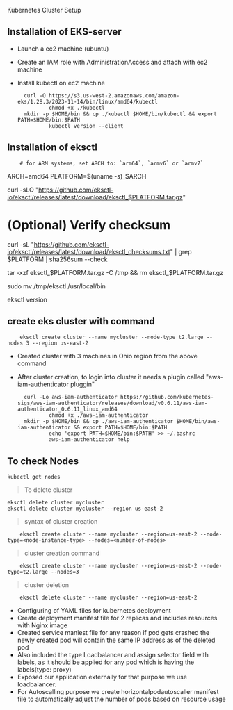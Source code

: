 Kubernetes Cluster Setup


Installation of EKS-server
--------------------
* Launch a ec2 machine (ubuntu)
* Create an IAM role with AdministrationAccess and attach with ec2 machine
* Install kubectl on ec2 machine
  
		curl -O https://s3.us-west-2.amazonaws.com/amazon-eks/1.28.3/2023-11-14/bin/linux/amd64/kubectl
                chmod +x ./kubectl
		mkdir -p $HOME/bin && cp ./kubectl $HOME/bin/kubectl && export PATH=$HOME/bin:$PATH
                kubectl version --client


Installation of eksctl
--------------------
	
		# for ARM systems, set ARCH to: `arm64`, `armv6` or `armv7`
ARCH=amd64
PLATFORM=$(uname -s)_$ARCH

curl -sLO "https://github.com/eksctl-io/eksctl/releases/latest/download/eksctl_$PLATFORM.tar.gz"

# (Optional) Verify checksum
curl -sL "https://github.com/eksctl-io/eksctl/releases/latest/download/eksctl_checksums.txt" | grep $PLATFORM | sha256sum --check

tar -xzf eksctl_$PLATFORM.tar.gz -C /tmp && rm eksctl_$PLATFORM.tar.gz

sudo mv /tmp/eksctl /usr/local/bin

  eksctl version 

create eks cluster with command 
--------------------------------

		eksctl create cluster --name mycluster --node-type t2.large --nodes 3 --region us-east-2
	
* Created cluster with 3 machines in Ohio region from the above command 
* After cluster creation, to login into cluster it needs a plugin called "aws-iam-authenticator pluggin" 
	
		curl -Lo aws-iam-authenticator https://github.com/kubernetes-sigs/aws-iam-authenticator/releases/download/v0.6.11/aws-iam-authenticator_0.6.11_linux_amd64
                chmod +x ./aws-iam-authenticator
		mkdir -p $HOME/bin && cp ./aws-iam-authenticator $HOME/bin/aws-iam-authenticator && export PATH=$HOME/bin:$PATH
                echo 'export PATH=$HOME/bin:$PATH' >> ~/.bashrc
                aws-iam-authenticator help


To check Nodes 
---------------
	kubectl get nodes

>To delete cluster
	
	eksctl delete cluster mycluster 
	eksctl delete cluster mycluster --region us-east-2

>syntax of cluster creation

		eksctl create cluster --name mycluster --region=us-east-2 --node-type=<node-instance-type> --nodes=<number-of-nodes>

> cluster creation command

		eksctl create cluster --name mycluster --region=us-east-2 --node-type=t2.large --nodes=3

>cluster deletion

		eksctl delete cluster --name mycluster --region=us-east-2
  * Configuring of YAML files for kubernetes deployment
  * Create deployment manifest file for 2 replicas and includes resources with Nginx image
  * Created service maniest file for any reason if pod gets crashed the newly created pod will contain the same IP address as of the deleted pod
  * Also included the type Loadbalancer and assign selector field with labels, as it should be applied for any pod which is having the labels(type: proxy)
  * Exposed our application externally for that purpose we use loadbalancer.
  * For Autoscalling purpose we create horizontalpodautoscaller manifest file to automatically adjust the number of pods based on resource usage
  


